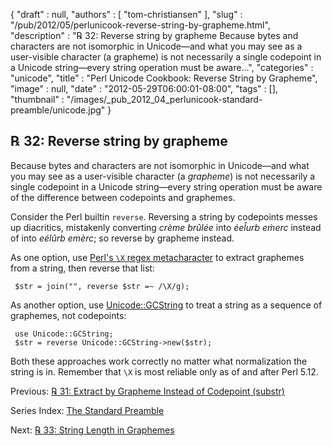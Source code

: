 {
   "draft" : null,
   "authors" : [
      "tom-christiansen"
   ],
   "slug" : "/pub/2012/05/perlunicook-reverse-string-by-grapheme.html",
   "description" : "℞ 32: Reverse string by grapheme Because bytes and characters are not isomorphic in Unicode&mdash;and what you may see as a user-visible character (a grapheme) is not necessarily a single codepoint in a Unicode string&mdash;every string operation must be aware...",
   "categories" : "unicode",
   "title" : "Perl Unicode Cookbook: Reverse String by Grapheme",
   "image" : null,
   "date" : "2012-05-29T06:00:01-08:00",
   "tags" : [],
   "thumbnail" : "/images/_pub_2012_04_perlunicook-standard-preamble/unicode.jpg"
}



℞ 32: Reverse string by grapheme
--------------------------------

Because bytes and characters are not isomorphic in Unicode—and what you may see as a user-visible character (a *grapheme*) is not necessarily a single codepoint in a Unicode string—every string operation must be aware of the difference between codepoints and graphemes.

Consider the Perl builtin `reverse`. Reversing a string by codepoints messes up diacritics, mistakenly converting *crème brûlée* into *éel̂urb em̀erc* instead of into *eélûrb emèrc*; so reverse by grapheme instead.

As one option, use [Perl's `\X` regex metacharacter](/pub/2012/05/perlunicook-match-unicode-grapheme-cluster-in-regex.html) to extract graphemes from a string, then reverse that list:

     $str = join("", reverse $str =~ /\X/g);

As another option, use [Unicode::GCString](http://search.cpan.org/perldoc?Unicode::GCString) to treat a string as a sequence of graphemes, not codepoints:

     use Unicode::GCString;
     $str = reverse Unicode::GCString->new($str);

Both these approaches work correctly no matter what normalization the string is in. Remember that `\X` is most reliable only as of and after Perl 5.12.

Previous: [℞ 31: Extract by Grapheme Instead of Codepoint (substr)](/pub/2012/05/perlunicook-extract-by-grapheme-instead-of-codepoint-substr.html)

Series Index: [The Standard Preamble](/pub/2012/04/perlunicook-standard-preamble.html)

Next: [℞ 33: String Length in Graphemes](/pub/2012/05/perlunicook-string-length-in-graphemes.html)
